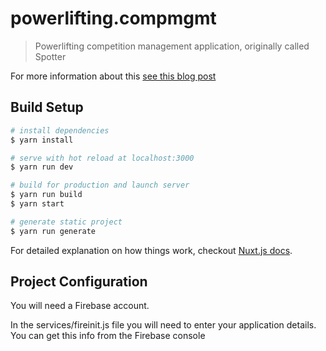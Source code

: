 # powerlifting.compmgmt

> Powerlifting competition management application, originally called Spotter

For more information about this [see this blog post](https://liftcodeplay.com/2019/03/28/the-tale-of-the-1000-hour-side-project/)

## Build Setup

``` bash
# install dependencies
$ yarn install

# serve with hot reload at localhost:3000
$ yarn run dev

# build for production and launch server
$ yarn run build
$ yarn start

# generate static project
$ yarn run generate
```

For detailed explanation on how things work, checkout [Nuxt.js docs](https://nuxtjs.org).


## Project Configuration

You will need a Firebase account. 

In the services/fireinit.js file you will need to enter your application details. You can get this info from the Firebase console
